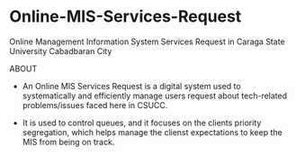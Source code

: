 # Online-MIS-Services-Request

Online Management Information System Services Request in Caraga State University Cabadbaran City

ABOUT

- An Online MIS Services Request is a digital system used to systematically and efficiently manage users request about tech-related problems/issues faced here in CSUCC.

- It is used to control queues, and it focuses on the clients priority segregation, which helps manage the clienst expectations to keep the MIS from being on track.
